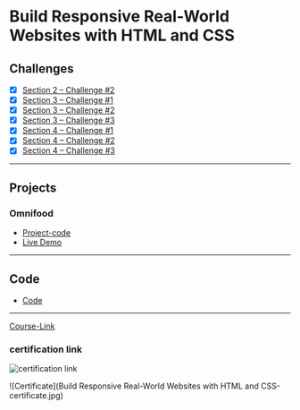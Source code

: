 # Build Responsive Real-World Websites with HTML and CSS
## Challenges
- [x] [Section 2 – Challenge #2](./Challenges/01-Challenges/)
- [x] [Section 3 – Challenge #1](./Challenges/02-Challenges/)
- [x] [Section 3 – Challenge #2](./Challenges/03-Challenges/)
- [x] [Section 3 – Challenge #3](./Challenges/04-Challenges/)
- [x] [Section 4 – Challenge #1](./Challenges/05-Challenges/)
- [x] [Section 4 – Challenge #2](./Challenges/06-Challenges/)
- [x] [Section 4 – Challenge #3](./Challenges/07-Challenges/)

---
## Projects
### Omnifood
- [Project-code](./Projects/Omnifood) <br>
- [Live Demo](http://omnifood-ziad-shaaban.netlify.app/)
---
## Code
- [Code](Code)
---
[Course-Link](https://www.udemy.com/course/design-and-develop-a-killer-website-with-html5-and-css3)<br>

### certification link
![certification link](https://www.udemy.com/certificate/UC-e9f79b08-e520-4c03-beed-04a096a16a3d/)

![Certificate](Build Responsive Real-World Websites with HTML and CSS-certificate.jpg)
